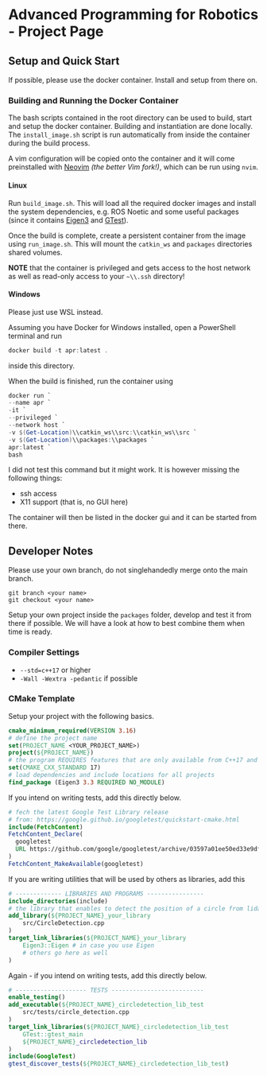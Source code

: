 # Advanced Programming for Robotics - Project Page

## Setup and Quick Start

If possible, please use the docker container. Install and setup from there on.

### Building and Running the Docker Container

The bash scripts contained in the root directory can be used to build, start and setup the docker container. Building and instantiation are done locally. The `install_image.sh` script is run automatically from inside the container during the build process.

A vim configuration will be copied onto the container and it will come preinstalled with [Neovim](https:\\\\neovim.io\\) *(the better Vim fork!)*, which can be run using `nvim`.

#### Linux

Run `build_image.sh`. This will load all the required docker images and install the system dependencies, e.g. ROS Noetic and some useful packages (since it contains [Eigen3](https:\\\\eigen.tuxfamily.org\\index.php?title=Main_Page) and [GTest](https:\\\\google.github.io\\googletest\\)).


Once the build is complete, create a persistent container from the image using `run_image.sh`. This will mount the `catkin_ws` and `packages` directories shared volumes.

**NOTE** that the container is privileged and gets access to the host network as well as read-only access to your `~\\.ssh` directory!

#### Windows

Please just use WSL instead.

Assuming you have Docker for Windows installed, open a PowerShell terminal and run

```PowerShell
docker build -t apr:latest .
``` 

inside this directory.

When the build is finished, run the container using


```PowerShell
docker run `
--name apr `
-it `
--privileged `
--network host `
-v $(Get-Location)\\catkin_ws\\src:\\catkin_ws\\src `
-v $(Get-Location)\\packages:\\packages `
apr:latest `
bash
```

I did not test this command but it might work. It is however missing the following things:

- ssh access
- X11 support (that is, no GUI here)

The container will then be listed in the docker gui and it can be started from there.

## Developer Notes

Please use your own branch, do not singlehandedly merge onto the main branch.

```
git branch <your name>
git checkout <your name>
```

Setup your own project inside the `packages` folder, develop and test it from there if possible. We will have a look at how to best combine them when time is ready.

### Compiler Settings

- `--std=c++17` or higher
- `-Wall -Wextra -pedantic` if possible

### CMake Template

Setup your project with the following basics.

```cmake
cmake_minimum_required(VERSION 3.16)
# define the project name
set(PROJECT_NAME <YOUR_PROJECT_NAME>)
project(${PROJECT_NAME})
# the program REQUIRES features that are only available from C++17 and onward
set(CMAKE_CXX_STANDARD 17)
# load dependencies and include locations for all projects
find_package (Eigen3 3.3 REQUIRED NO_MODULE)
```
If you intend on writing tests, add this directly below.

```cmake
# fech the latest Google Test Library release
# from: https://google.github.io/googletest/quickstart-cmake.html
include(FetchContent)
FetchContent_Declare(
  googletest
  URL https://github.com/google/googletest/archive/03597a01ee50ed33e9dfd640b249b4be3799d395.zip
)
FetchContent_MakeAvailable(googletest)

```

If you are writing utilities that will be used by others as libraries, add this
```cmake
# ------------- LIBRARIES AND PROGRAMS ----------------
include_directories(include)
# the library that enables to detect the position of a circle from lidar data
add_library(${PROJECT_NAME}_your_library
    src/CircleDetection.cpp
)
target_link_libraries(${PROJECT_NAME}_your_library
    Eigen3::Eigen # in case you use Eigen
    # others go here as well
)
```

Again - if you intend on writing tests, add this directly below.

```cmake
# -------------------- TESTS --------------------------
enable_testing()
add_executable(${PROJECT_NAME}_circledetection_lib_test
    src/tests/circle_detection.cpp
)
target_link_libraries(${PROJECT_NAME}_circledetection_lib_test
    GTest::gtest_main
    ${PROJECT_NAME}_circledetection_lib
)
include(GoogleTest)
gtest_discover_tests(${PROJECT_NAME}_circledetection_lib_test)

```
